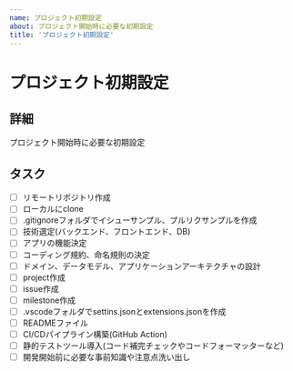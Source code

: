 ```yaml
---
name: プロジェクト初期設定
about: プロジェクト開始時に必要な初期設定
title: 'プロジェクト初期設定'
---
```

# プロジェクト初期設定
## 詳細
プロジェクト開始時に必要な初期設定

## タスク
- [ ] リモートリポジトリ作成
- [ ] ローカルにclone
- [ ] .gitignoreフォルダでイシューサンプル、プルリクサンプルを作成
- [ ] 技術選定(バックエンド、フロントエンド、DB)
- [ ] アプリの機能決定
- [ ] コーディング規約、命名規則の決定
- [ ] ドメイン、データモデル、アプリケーションアーキテクチャの設計
- [ ] project作成
- [ ] issue作成
- [ ] milestone作成
- [ ] .vscodeフォルダでsettins.jsonとextensions.jsonを作成
- [ ] READMEファイル
- [ ] CI/CDパイプライン構築(GitHub Action)
- [ ] 静的テストツール導入(コード補完チェックやコードフォーマッターなど)
- [ ] 開発開始前に必要な事前知識や注意点洗い出し
